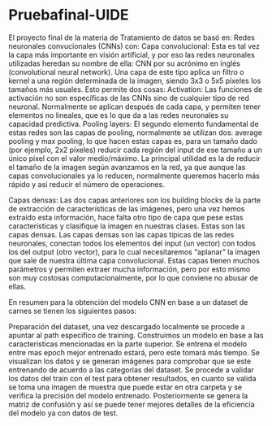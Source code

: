 # Pruebafinal-UIDE
El proyecto final de la materia de Tratamiento de datos se basó en:
Redes neuronales convucionales (CNNs) con:
Capa convolucional: Esta es tal vez la capa más importante en visión artificial, y por eso las redes neuronales utilizadas heredan su nombre de ella: CNN por su acrónimo en inglés (convolutional neural network). Una capa de este tipo aplica un filtro o kernel a una región determinada de la imagen, siendo 3x3 o 5x5 píxeles los tamaños más usuales. Esto permite dos cosas:
Activation: Las funciones de activación no son específicas de las CNNs sino de cualquier tipo de red neuronal. Normalmente se aplican después de cada capa, y permiten tener elementos no lineales, que es lo que da a las redes neuronales su capacidad predictiva.
Pooling layers: El segundo elemento fundamental de estas redes son las capas de pooling, normalmente se utilizan dos: average pooling y max pooling, lo que hacen estas capas es, para un tamaño dado (por ejemplo, 2x2 píxeles) reducir cada región del input de ese tamaño a un único píxel con el valor medio/máximo. La principal utilidad es la de reducir el tamaño de la imagen según avanzamos en la red, ya que aunque las capas convolucionales ya lo reducen, normalmente queremos hacerlo más rápido y así reducir el número de operaciones.

Capas densas: Las dos capas anteriores son los building blocks de la parte de extracción de características de las imágenes, pero una vez hemos extraído esta información, hace falta otro tipo de capa que pese estas características y clasifique la imagen en nuestras clases. Estas son las capas densas. Las capas densas son las capas típicas de las redes neuronales, conectan todos los elementos del input (un vector) con todos los del output (otro vector), para lo cual necesitaremos “aplanar” la imagen que sale de nuestra última capa convolucional. Estas capas tienen muchos parámetros y permiten extraer mucha información, pero por esto mismo son muy costosas computacionalmente, por lo que conviene no abusar de ellas.

En resumen para la obtención del modelo CNN en base a un dataset de carnes se tienen los siguientes pasos:

Preparación del dataset, una vez descargado localmente se procede a apuntar al path especifico de training.
Construimos un modelo en base a las caracteristicas mencionadas en la parte superior.
Se entrena el modelo entre mas epoch mejor entrenado estará, pero este tomará más tiempo.
Se visualizan los datos y se generan imágenes para comprobar que se este entrenando de acuerdo a las categorias del dataset.
Se procede a validar los datos del train con el test para obtener resultados, en cuanto se valida se toma una imagen de muestra que puede estar en otra carpeta y se verifica la precisión del modelo entrenado.
Posteriormente se genera la matriz de confusión y así se puede tener mejores detalles de la eficiencia del modelo ya con datos de test.
